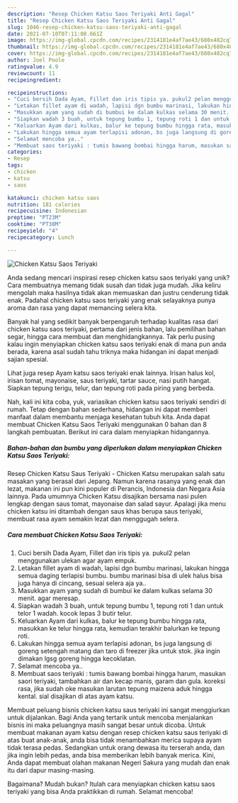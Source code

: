 ```yaml
---
description: "Resep Chicken Katsu Saos Teriyaki Anti Gagal"
title: "Resep Chicken Katsu Saos Teriyaki Anti Gagal"
slug: 1046-resep-chicken-katsu-saos-teriyaki-anti-gagal
date: 2021-07-10T07:11:08.661Z
image: https://img-global.cpcdn.com/recipes/2314181e4af7ae43/680x482cq70/chicken-katsu-saos-teriyaki-foto-resep-utama.jpg
thumbnail: https://img-global.cpcdn.com/recipes/2314181e4af7ae43/680x482cq70/chicken-katsu-saos-teriyaki-foto-resep-utama.jpg
cover: https://img-global.cpcdn.com/recipes/2314181e4af7ae43/680x482cq70/chicken-katsu-saos-teriyaki-foto-resep-utama.jpg
author: Joel Poole
ratingvalue: 4.9
reviewcount: 11
recipeingredient:

recipeinstructions:
- "Cuci bersih Dada Ayam, Fillet dan iris tipis ya. pukul2 pelan menggunakan ulekan agar ayam empuk."
- "Letakan fillet ayam di wadah, lapisi dgn bumbu marinasi, lakukan hingga semua daging terlapisi bumbu. bumbu marinasi bisa di ulek halus bisa juga hanya di cincang, sesuai selera aja ya.."
- "Masukkan ayam yang sudah di bumbui ke dalam kulkas selama 30 menit. agar meresap."
- "Siapkan wadah 3 buah, untuk tepung bumbu 1, tepung roti 1 dan untuk telor 1 wadah. kocok lepas 3 butir telur."
- "Keluarkan Ayam dari kulkas, balur ke tepung bumbu hingga rata, masukkan ke telur hingga rata, kemudian terakhir balurkan ke tepung roti."
- "Lakukan hingga semua ayam terlapisi adonan, bs juga langsung di goreng setengah matang dan taro di freezer jika untuk stok. jika ingin dimakan lgsg goreng hingga kecoklatan."
- "Selamat mencoba ya.."
- "Membuat saos teriyaki : tumis bawang bombai hingga harum, masukan saori teriyaki, tambahkan air dan kecap manis, garam dan gula. koreksi rasa, jika sudah oke masukan larutan tepung maizena aduk hingga kental. sial disajikan di atas ayam katsu."
categories:
- Resep
tags:
- chicken
- katsu
- saos

katakunci: chicken katsu saos 
nutrition: 181 calories
recipecuisine: Indonesian
preptime: "PT23M"
cooktime: "PT38M"
recipeyield: "4"
recipecategory: Lunch

---
```



![Chicken Katsu Saos Teriyaki](https://img-global.cpcdn.com/recipes/2314181e4af7ae43/680x482cq70/chicken-katsu-saos-teriyaki-foto-resep-utama.jpg)

Anda sedang mencari inspirasi resep chicken katsu saos teriyaki yang unik? Cara membuatnya memang tidak susah dan tidak juga mudah. Jika keliru mengolah maka hasilnya tidak akan memuaskan dan justru cenderung tidak enak. Padahal chicken katsu saos teriyaki yang enak selayaknya punya aroma dan rasa yang dapat memancing selera kita.

Banyak hal yang sedikit banyak berpengaruh terhadap kualitas rasa dari chicken katsu saos teriyaki, pertama dari jenis bahan, lalu pemilihan bahan segar, hingga cara membuat dan menghidangkannya. Tak perlu pusing kalau ingin menyiapkan chicken katsu saos teriyaki enak di mana pun anda berada, karena asal sudah tahu triknya maka hidangan ini dapat menjadi sajian spesial.

Lihat juga resep Ayam katsu saos teriyaki enak lainnya. Irisan halus kol, irisan tomat, mayonaise, saus teriyaki, tartar sauce, nasi putih hangat. Siapkan tepung terigu, telur, dan tepung roti pada piring yang berbeda.


Nah, kali ini kita coba, yuk, variasikan chicken katsu saos teriyaki sendiri di rumah. Tetap dengan bahan sederhana, hidangan ini dapat memberi manfaat dalam membantu menjaga kesehatan tubuh kita. Anda dapat membuat Chicken Katsu Saos Teriyaki menggunakan 0 bahan dan 8 langkah pembuatan. Berikut ini cara dalam menyiapkan hidangannya.

<!--inarticleads1-->

##### Bahan-bahan dan bumbu yang diperlukan dalam menyiapkan Chicken Katsu Saos Teriyaki:



Resep Chicken Katsu Saus Teriyaki - Chicken Katsu merupakan salah satu masakan yang berasal dari Jepang. Namun karena rasanya yang enak dan lezat, makanan ini pun kini populer di Perancis, Indonesia dan Negara Asia lainnya. Pada umumnya Chicken Katsu disajikan bersama nasi pulen lengkap dengan saus tomat, mayonaise dan salad sayur. Apalagi jika menu chicken katsu ini ditambah dengan saus khas berupa saus teriyaki, membuat rasa ayam semakin lezat dan menggugah selera. 

<!--inarticleads2-->

##### Cara membuat Chicken Katsu Saos Teriyaki:

1. Cuci bersih Dada Ayam, Fillet dan iris tipis ya. pukul2 pelan menggunakan ulekan agar ayam empuk.
1. Letakan fillet ayam di wadah, lapisi dgn bumbu marinasi, lakukan hingga semua daging terlapisi bumbu. bumbu marinasi bisa di ulek halus bisa juga hanya di cincang, sesuai selera aja ya..
1. Masukkan ayam yang sudah di bumbui ke dalam kulkas selama 30 menit. agar meresap.
1. Siapkan wadah 3 buah, untuk tepung bumbu 1, tepung roti 1 dan untuk telor 1 wadah. kocok lepas 3 butir telur.
1. Keluarkan Ayam dari kulkas, balur ke tepung bumbu hingga rata, masukkan ke telur hingga rata, kemudian terakhir balurkan ke tepung roti.
1. Lakukan hingga semua ayam terlapisi adonan, bs juga langsung di goreng setengah matang dan taro di freezer jika untuk stok. jika ingin dimakan lgsg goreng hingga kecoklatan.
1. Selamat mencoba ya..
1. Membuat saos teriyaki : tumis bawang bombai hingga harum, masukan saori teriyaki, tambahkan air dan kecap manis, garam dan gula. koreksi rasa, jika sudah oke masukan larutan tepung maizena aduk hingga kental. sial disajikan di atas ayam katsu.


Membuat peluang bisnis chicken katsu saus teriyaki ini sangat menggiurkan untuk dijalankan. Bagi Anda yang tertarik untuk mencoba menjalankan bisnis ini maka peluangnya masih sangat besar untuk dicoba. Untuk membuat makanan ayam katsu dengan resep chicken katsu saus teriyaki di atas buat anak-anak, anda bisa tidak menambahkan merica supaya ayam tidak terasa pedas. Sedangkan untuk orang dewasa itu terserah anda, dan jika ingin lebih pedas, anda bisa memberikan lebih banyak merica. Kini, Anda dapat membuat olahan makanan Negeri Sakura yang mudah dan enak itu dari dapur masing-masing. 

Bagaimana? Mudah bukan? Itulah cara menyiapkan chicken katsu saos teriyaki yang bisa Anda praktikkan di rumah. Selamat mencoba!
